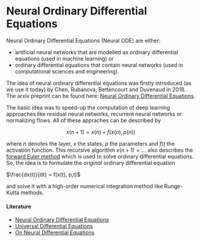 # Neural Ordinary Differential Equations

Neural Ordinary Differential Equations (Neural ODE) are either:
- artificial neural networks that are modelled as ordinary differential equations (used in machine learning) or
- ordinary differential equations that contain neural networks (used in computational sciences and engineering).

The idea of neural ordinary differential equations was firstly introduced (as we use it today) by Chen, Rubanova, Bettencourt and Duvenaud in 2018. The arxiv preprint can be found here: [Neural Ordinary Differential Equations](https://arxiv.org/abs/1806.07366).

The basic idea was to speed-up the computation of deep learning approaches like residual neural networks, recurrent neural networks or normalizing flows. All of these appraches can be described by 

```math
x(n+1) = x(n) + f(x(n), p(n))
```

where $n$ denotes the layer, $x$ the states, $p$ the parameters and $f()$ the activation function. This recursive algorithm $x(n+1)=...$ also describes the [forward Euler method](https://en.wikipedia.org/wiki/Euler_method) which is used to solve ordinary differential equations. So, the idea is to formulate the *original* ordinary differential equation

$\frac{dx(t)}{dt} = f(x(t), p,t)$

and solve it with a high-order numerical integration method like Runge-Kutta methods. 


#### Literature
- [Neural Ordinary Differential Equations](https://arxiv.org/abs/1806.07366)
- [Universal Differential Equations](https://arxiv.org/abs/2001.04385)
- [On Neural Differential Equations](https://arxiv.org/abs/2202.02435)